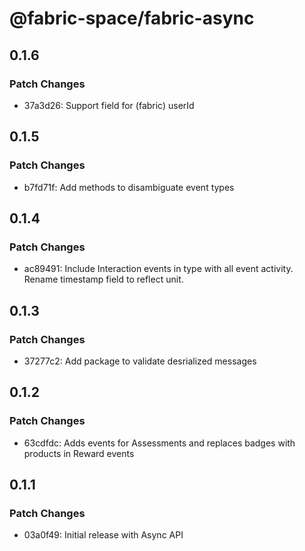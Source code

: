 # @fabric-space/fabric-async

## 0.1.6

### Patch Changes

- 37a3d26: Support field for (fabric) userId

## 0.1.5

### Patch Changes

- b7fd71f: Add methods to disambiguate event types

## 0.1.4

### Patch Changes

- ac89491: Include Interaction events in type with all event activity.
  Rename timestamp field to reflect unit.

## 0.1.3

### Patch Changes

- 37277c2: Add package to validate desrialized messages

## 0.1.2

### Patch Changes

- 63cdfdc: Adds events for Assessments and replaces badges with products in Reward events

## 0.1.1

### Patch Changes

- 03a0f49: Initial release with Async API
